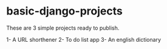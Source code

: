 # basic-django-projects

 These are 3 simple projects ready to publish.

1- A URL shorthener
2- To do list app
3- An english dictionary
